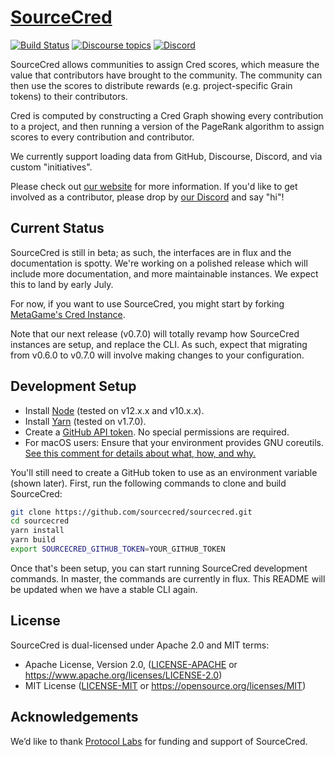 # [SourceCred](https://sourcecred.io)

[![Build Status](https://circleci.com/gh/sourcecred/sourcecred.svg?style=svg)](https://circleci.com/gh/sourcecred/sourcecred)
[![Discourse topics](https://img.shields.io/discourse/https/discourse.sourcecred.io/topics.svg)](https://discourse.sourcecred.io)
[![Discord](https://img.shields.io/discord/453243919774253079.svg)](https://sourcecred.io/discord)

SourceCred allows communities to assign Cred scores, which measure the value that contributors have brought to the community.
The community can then use the scores to distribute rewards (e.g. project-specific Grain tokens) to their contributors.

Cred is computed by constructing a Cred Graph showing every contribution to a project, and then running a version of the PageRank
algorithm to assign scores to every contribution and contributor.

We currently support loading data from GitHub, Discourse, Discord, and via custom "initiatives".

Please check out [our website] for more information. If you'd like to get involved as a contributor, please drop by [our Discord]
and say "hi"!

[our website]: https://sourcecred.io/
[our Discord]: https://sourcecred.io/discord

## Current Status

SourceCred is still in beta; as such, the interfaces are in flux and the documentation is spotty.
We're working on a polished release which will include more documentation, and more maintainable instances. We expect this to land
by early July.

For now, if you want to use SourceCred, you might start by forking [MetaGame's Cred Instance].

Note that our next release (v0.7.0) will totally revamp how SourceCred instances are setup, and replace the CLI. As such,
expect that migrating from v0.6.0 to v0.7.0 will involve making changes to your configuration.

[MetaGame's Cred Instance]: https://github.com/MetaFam/TheSource

## Development Setup

  - Install [Node] (tested on v12.x.x and v10.x.x).
  - Install [Yarn] (tested on v1.7.0).
  - Create a [GitHub API token]. No special permissions are required.
  - For macOS users: Ensure that your environment provides GNU
    coreutils. [See this comment for details about what, how, and
    why.][macos-gnu]

[Node]: https://nodejs.org/en/
[Yarn]: https://yarnpkg.com/lang/en/
[GitHub API token]: https://github.com/settings/tokens
[macos-gnu]: https://github.com/sourcecred/sourcecred/issues/698#issuecomment-417202213

You'll still need to create a GitHub token to use as an environment variable (shown later). First, run the following commands to clone and build SourceCred:

```Bash
git clone https://github.com/sourcecred/sourcecred.git
cd sourcecred
yarn install
yarn build
export SOURCECRED_GITHUB_TOKEN=YOUR_GITHUB_TOKEN
```

Once that's been setup, you can start running SourceCred development commands.
In master, the commands are currently in flux. This README will be updated when we have a stable CLI again.


## License

SourceCred is dual-licensed under Apache 2.0 and MIT terms:

  * Apache License, Version 2.0, ([LICENSE-APACHE](LICENSE-APACHE) or <https://www.apache.org/licenses/LICENSE-2.0>)
  * MIT License ([LICENSE-MIT](LICENSE-MIT) or <https://opensource.org/licenses/MIT>)

## Acknowledgements

We’d like to thank [Protocol Labs] for funding and support of SourceCred.

[Protocol Labs]: https://protocol.ai
